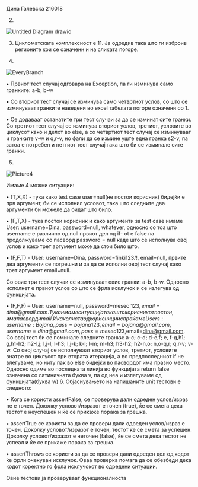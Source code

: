 Дина Галевска 216018


2.
![Untitled Diagram drawio](https://github.com/dinagalevska/SI_2023_lab2_216018/assets/66796907/7e128f8b-a1f0-4331-97ee-c4b7af1ed087)

3. Цикломатската комплексност е 11. Ја одредив така што ги изброив регионите кои се означени и на сликата погоре.

4.
![EveryBranch](https://github.com/dinagalevska/SI_2023_lab2_216018/assets/66796907/bb3daa0d-b75e-4c67-9349-1b119c272072)


•	Првиот тест случај одговара на Exception, па ги изминува само гранките: a-b, b-w

•	Со вториот тест случај се изминува само четвртиот услов, со што се изминуваат гранките наведени во excel табелата погоре означени со 1.

•	Се додаваат останатите три тест случаи за да се изминат сите гранки. Со третиот тест случај се изминува вториот услов, третиот, условите во циклусот како и делот во else, а со четвртиот тест случај се изминуваат и гранките v-w и q,r-v, но фали да се измине уште една гранка s2-v, па затоа е потребен и петтиот тест случај така што би се изминале сите гранки.

5.
![Picture4](https://github.com/dinagalevska/SI_2023_lab2_216018/assets/66796907/78458246-126e-4eea-a7ec-36e0c5b79945)

Имаме 4 можни ситуации:

•	(T,X,X) - тука како test case user=null(не постои корисник) бидејќи е прв аргумент, би се исполнил условот, така што следните два аргументи би можеле да бидат што било.

•	(F,T,X) - тука постои корисник и како аргументи за test case имаме User: username=Dina, password=null, whatever, односно со тоа што username е различно од null првиот дел од if- ot e false па продолжуваме со пасворд password = null каде што се исполнува овој услов и како трет аргумент може да стои било што. 

•	(F,F,T) - User: username=Dina, password=finki123/!, email=null, првите два аргументи се погрешни и за да се исполни овој тест случај како трет аргумент email=null. 

Со овие три тест случаи се изминуваат овие гранки: a-b, b-w. Односно исполнет е првиот услов со што се фрла исклучок и се излегува од функцијата.

•	(F,F,F) – User: username=null, password=mesec 123$,email=dina@gmail.com. Тука имаме ситуација така што корисникот постои, има пасворд и mail. И како листа од корисници испраќаме Users: username:Bojana, pass=bojana123,email=bojana@gmail.com, username=dina@gmail.com, pass=mesec 123$,email=dina@gmail.com. Со овој тест би се поминале следните гранки: a-c; c-d; d-e,f; e, f-g,h1; g,h1-h2; h2-I,j; I,j-l; l-h3; I,j-k; k-l; l-m; m-h3; h3-h2; h2-n,o; n,o-q,r; q,r-v; v-w. Со овој случај се исполнуваат вториот услов, третиот, условите внатре во циклусот при втората итерација, а во предпоследниот if не влегуваме, но ниту пак во else бидејќи во пасвордот има празно место. Односно одиме во последната линија во функцијата return false означена со латиничната буква v, па од неа и излегуваме од функцијата(буква w)
6. Објаснувањето на напишаните unit тестови е следното:

•	Кога се користи assertFalse, се проверува дали одреден услов/израз не е точен. Доколку условот/изразот е точен (true), ќе се смета дека тестот е неуспешен и ќе се прикаже порака за грешка.

•	assertTrue се користи за да се провери дали одреден услов/израз е точен. Доколку условот/изразот е точен, тестот ќе се смета за успешен. Доколку условот/изразот е неточен (false), ќе се смета дека тестот не успеал и ќе се прикаже порака за грешка.

•	assertThrows се користи за да се провери дали одреден дел од кодот ќе фрли очекуван исклучок. Оваа проверка помага да се обезбеди дека кодот коректно го фрла исклучокот во одредени ситуации.

Овие тестови ја проверуваат функционалноста


